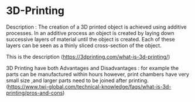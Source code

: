 # 3D-Printing
Description : The creation of a 3D printed object is achieved using additive processes. In an additive process an object is created by laying down successive layers of material until the object is created. Each of these layers can be seen as a thinly sliced cross-section of the object.

This is the description (https://3dprinting.com/what-is-3d-printing/)


3D Printing have both  Advantages and Disadvantages : for example the parts can be manufactured within hours however, print chambers have very small size ,and larger parts need to be joined after printing.
 (https://www.twi-global.com/technical-knowledge/faqs/what-is-3d-printing/pros-and-cons)

